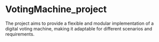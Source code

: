 # VotingMachine_project
The project aims to provide a flexible and modular implementation of a digital voting machine, making it adaptable for different scenarios and requirements.
